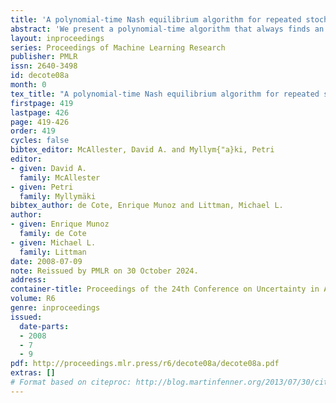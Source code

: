 ```yaml
---
title: 'A polynomial-time Nash equilibrium algorithm for repeated stochastic games'
abstract: 'We present a polynomial-time algorithm that always finds an (approximate) Nash equilibrium for repeated two-player stochastic games. The algorithm exploits the folk theorem to derive a strategy profile that forms an equilibrium by buttressing mutually beneficial behavior with threats, where possible. One component of our algorithm efficiently searches for an approximation of the egalitarian point, the fairest pareto-efficient solution. The paper concludes by applying the algorithm to a set of grid games to illustrate typical solutions the algorithm finds. These solutions compare very favorably to those found by competing algorithms, resulting in strategies with higher social welfare, as well as guaranteed computational efficiency.'
layout: inproceedings
series: Proceedings of Machine Learning Research
publisher: PMLR
issn: 2640-3498
id: decote08a
month: 0
tex_title: "A polynomial-time Nash equilibrium algorithm for repeated stochastic games"
firstpage: 419
lastpage: 426
page: 419-426
order: 419
cycles: false
bibtex_editor: McAllester, David A. and Myllym{"a}ki, Petri
editor:
- given: David A.
  family: McAllester
- given: Petri
  family: Myllymäki
bibtex_author: de Cote, Enrique Munoz and Littman, Michael L.
author:
- given: Enrique Munoz
  family: de Cote
- given: Michael L.
  family: Littman 
date: 2008-07-09
note: Reissued by PMLR on 30 October 2024.
address:
container-title: Proceedings of the 24th Conference on Uncertainty in Artificial Intelligence
volume: R6
genre: inproceedings
issued:
  date-parts:
  - 2008
  - 7
  - 9
pdf: http://proceedings.mlr.press/r6/decote08a/decote08a.pdf
extras: []
# Format based on citeproc: http://blog.martinfenner.org/2013/07/30/citeproc-yaml-for-bibliographies/
---
```

